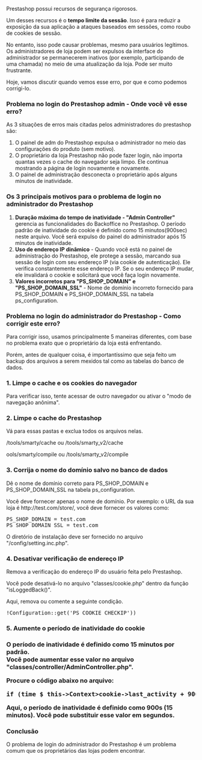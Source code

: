 <p>Prestashop possui recursos de segurança rigorosos.</p>
<p>Um desses recursos é o <b>tempo limite da sessão</b>. Isso é para reduzir a exposição da sua aplicação a ataques baseados em sessões, como roubo de cookies de sessão.</p>
<p>No entanto, isso pode causar problemas, mesmo para usuários legítimos. Os administradores de loja podem ser expulsos da interface do administrador se permanecerem inativos (por exemplo, participando de uma chamada) no meio de uma atualização da loja. Pode ser muito frustrante.</p>
<p>Hoje, vamos discutir quando vemos esse erro, por que e como podemos corrigi-lo.</p>
<h3>Problema no login do Prestashop admin - Onde você vê esse erro?</h3>
<p>As 3 situações de erros mais citadas pelos administradores do prestashop são:</p>
<ol>
<li>O painel de adm do Prestashop expulsa o administrador no meio das configurações do produto (sem motivo).</li>
<li>O proprietário da loja Prestashop não pode fazer login, não importa quantas vezes o cache do navegador seja limpo. Ele continua mostrando a página de login novamente e novamente.</li>
<li>O painel de administração desconecta o proprietário após alguns minutos de inatividade.</li>
</ol>
<h3>Os 3 principais motivos para o problema de login no administrador do Prestashop</h3>
<ol>
<li><b>Duração máxima do tempo de inatividade - "Admin Controller"</b> gerencia as funcionalidades do Backoffice no Prestashop. O período padrão de inatividade do cookie é definido como 15 minutos(900sec) neste arquivo. Você será expulso do painel do administrador após 15 minutos de inatividade.</li>
<li><b>Uso de endereço IP dinâmico</b> - Quando você está no painel de administração do Prestashop, ele protege a sessão, marcando sua sessão de login com seu endereço IP (via cookie de autenticação). Ele verifica constantemente esse endereço IP. Se o seu endereço IP mudar, ele invalidará o cookie e solicitará que você faça login novamente.</li>
<li><b>Valores incorretos para "PS_SHOP_DOMAIN" e "PS_SHOP_DOMAIN_SSL"</b> - Nome de domínio incorreto fornecido para PS_SHOP_DOMAIN e PS_SHOP_DOMAIN_SSL na tabela ps_configuration.
</ol>
<h3>Problema no login do administrador do Prestashop - Como corrigir este erro?</h3>
<p>Para corrigir isso, usamos principalmente 5 maneiras diferentes, com base no problema exato que o proprietário da loja está enfrentando.</p>
<p>Porém, antes de qualquer coisa, é importantíssimo que seja feito um backup dos arquivos a serem mexidos tal como as tabelas do banco de dados.</p>
<h3>1. Limpe o cache e os cookies do navegador</h3>
<p>Para verificar isso, tente acessar de outro navegador ou ativar o "modo de navegação anônima".</p>
<h3>2. Limpe o cache do Prestashop</h3>
<p>Vá para essas pastas e exclua todos os arquivos nelas.</p>
<p>/tools/smarty/cache ou /tools/smarty_v2/cache</p>
<p>ools/smarty/compile ou /tools/smarty_v2/compile</p>
<h3>3. Corrija o nome do domínio salvo no banco de dados</h3>
<p>Dê o nome de domínio correto para PS_SHOP_DOMAIN e PS_SHOP_DOMAIN_SSL na tabela ps_configuration.</p>
<p>Você deve fornecer apenas o nome de domínio. Por exemplo: o URL da sua loja é http://test.com/store/, você deve fornecer os valores como:<p>
<p><pre>PS_SHOP_DOMAIN = test.com<br />PS_SHOP_DOMAIN_SSL = test.com</pre></p>
<p>O diretório de instalação deve ser fornecido no arquivo "/config/setting.inc.php".</p>
<h3>4. Desativar verificação de endereço IP</h3>
<p>Remova a verificação do endereço IP do usuário feita pelo Prestashop.</p>
<p>Você pode desativá-lo no arquivo "classes/cookie.php" dentro da função "isLoggedBack()".</p>
<p>Aqui, remova ou comente a seguinte condição.</p>
<p><pre>!Configuration::get('PS_COOKIE_CHECKIP'))</pre></p>
<h3>5. Aumente o período de inatividade do cookie<h3>
<p>O período de inatividade é definido como 15 minutos por padrão.<br />
Você pode aumentar esse valor no arquivo "classes/controller/AdminController.php".</p>
<p>Procure o código abaixo no arquivo:</p>
<p><pre>if (time $ this->Context>cookie->last_activity + 900 <())</pre></p>
<p>Aqui, o período de inatividade é definido como 900s (15 minutos). Você pode substituir esse valor em segundos.</p>
<h3>Conclusão</h3>
<p>O problema de login do administrador do Prestashop é um problema comum que os proprietários das lojas podem encontrar.</p>
